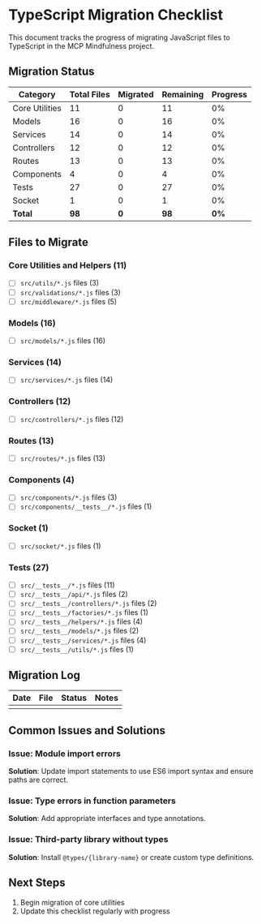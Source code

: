 # TypeScript Migration Checklist

This document tracks the progress of migrating JavaScript files to TypeScript in the MCP Mindfulness project.

## Migration Status

| Category | Total Files | Migrated | Remaining | Progress |
|----------|-------------|----------|-----------|----------|
| Core Utilities | 11 | 0 | 11 | 0% |
| Models | 16 | 0 | 16 | 0% |
| Services | 14 | 0 | 14 | 0% |
| Controllers | 12 | 0 | 12 | 0% |
| Routes | 13 | 0 | 13 | 0% |
| Components | 4 | 0 | 4 | 0% |
| Tests | 27 | 0 | 27 | 0% |
| Socket | 1 | 0 | 1 | 0% |
| **Total** | **98** | **0** | **98** | **0%** |

## Files to Migrate

### Core Utilities and Helpers (11)
- [ ] `src/utils/*.js` files (3)
- [ ] `src/validations/*.js` files (3)
- [ ] `src/middleware/*.js` files (5)

### Models (16)
- [ ] `src/models/*.js` files (16)

### Services (14)
- [ ] `src/services/*.js` files (14)

### Controllers (12)
- [ ] `src/controllers/*.js` files (12)

### Routes (13)
- [ ] `src/routes/*.js` files (13)

### Components (4)
- [ ] `src/components/*.js` files (3)
- [ ] `src/components/__tests__/*.js` files (1)

### Socket (1)
- [ ] `src/socket/*.js` files (1)

### Tests (27)
- [ ] `src/__tests__/*.js` files (11)
- [ ] `src/__tests__/api/*.js` files (2)
- [ ] `src/__tests__/controllers/*.js` files (2)
- [ ] `src/__tests__/factories/*.js` files (1)
- [ ] `src/__tests__/helpers/*.js` files (4)
- [ ] `src/__tests__/models/*.js` files (2)
- [ ] `src/__tests__/services/*.js` files (4)
- [ ] `src/__tests__/utils/*.js` files (1)

## Migration Log

| Date | File | Status | Notes |
|------|------|--------|-------|
| | | | |

## Common Issues and Solutions

### Issue: Module import errors
**Solution**: Update import statements to use ES6 import syntax and ensure paths are correct.

### Issue: Type errors in function parameters
**Solution**: Add appropriate interfaces and type annotations.

### Issue: Third-party library without types
**Solution**: Install `@types/{library-name}` or create custom type definitions.

## Next Steps

1. Begin migration of core utilities
2. Update this checklist regularly with progress 